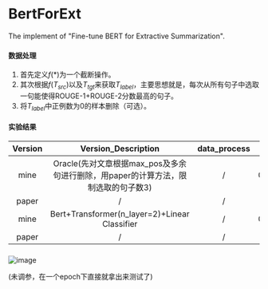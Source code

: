 # BertForExt
The implement of "Fine-tune BERT for Extractive Summarization".



#### 数据处理

1. 首先定义$f(*)$为一个截断操作。
2. 其次根据$f(T_{src})$以及$T_{tgt}$来获取$T_{label}$，主要思想就是，每次从所有句子中选取一句能使得ROUGE-1+ROUGE-2分数最高的句子。
3. 将$T_{label}$中正例数为0的样本删除（可选）。



#### 实验结果

| Version |                     Version_Description                      | data_process |   R-1   |   R-2   |   R-L   |
| :-----: | :----------------------------------------------------------: | :----------: | :-----: | :-----: | :-----: |
|  mine   | Oracle(先对文章根据max_pos及多余句进行删除，用paper的计算方法，限制选取的句子数3) |      /       | 0.54745 | 0.32038 | 0.50691 |
|  paper  |                              /                               |      /       | 0.5259  | 0.3124  | 0.4887  |
|  mine   |        Bert+Transformer(n_layer=2)+Linear Classifier         |      /       | 0.41482 | 0.19221 | 0.35111 |
|  paper  |                              /                               |      /       | 0.4325  | 0.2024  | 0.3963  |

### 

![image](https://user-images.githubusercontent.com/53401764/140505930-3bb05d3f-c0da-4f1f-9834-270fe54dda8c.png)

(未调参，在一个epoch下直接就拿出来测试了)
